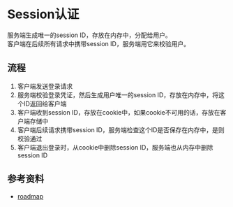 # Session认证
服务端生成唯一的session ID，存放在内存中，分配给用户。  
客户端在后续所有请求中携带session ID，服务端用它来校验用户。

## 流程

1. 客户端发送登录请求
2. 服务端校验登录凭证，然后生成用户唯一的session ID，存放在内存中，将这个ID返回给客户端
3. 客户端收到session ID，存放在cookie中，如果cookie不可用的话，存放在客户端存储中
4. 客户端后续请求携带session ID，服务端检查这个ID是否保存在内存中，是则校验通过
5. 客户端退出登录时，从cookie中删除session ID，服务端也从内存中删除session ID

## 参考资料
- [roadmap](https://roadmap.sh/guides/session-authentication)